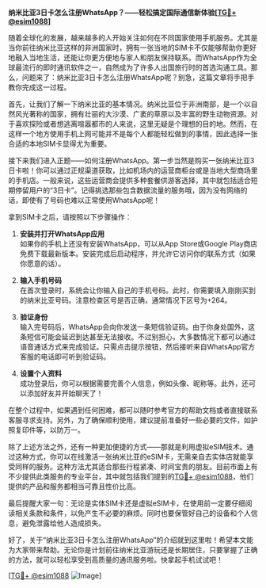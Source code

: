 **纳米比亚3日卡怎么注册WhatsApp？——轻松搞定国际通信新体验[[TG💪+ @esim1088](https://t.me/s/esim1088)]**

随着全球化的发展，越来越多的人开始关注如何在不同国家使用手机服务。尤其是当你前往纳米比亚这样的非洲国家时，拥有一张当地的SIM卡不仅能够帮助你更好地融入当地生活，还能让你更方便地与家人和朋友保持联系。而WhatsApp作为全球最流行的即时通讯软件之一，自然成为了许多人出国旅行时的首选沟通工具。那么，问题来了：纳米比亚3日卡怎么注册WhatsApp呢？别急，这篇文章将手把手教你完成这一过程。

首先，让我们了解一下纳米比亚的基本情况。纳米比亚位于非洲南部，是一个以自然风光著称的国家，拥有壮丽的大沙漠、广袤的草原以及丰富的野生动物资源。对于喜欢探险或者想逃离喧嚣都市的人来说，这里无疑是个理想的目的地。然而，在这样一个地方使用手机上网可能并不是每个人都能轻松做到的事情，因此选择一张合适的本地SIM卡显得尤为重要。

接下来我们进入正题——如何注册WhatsApp。第一步当然是购买一张纳米比亚3日卡啦！你可以通过正规渠道获取，比如机场内的运营商柜台或是当地大型商场里的手机店。一般来说，这些运营商会提供多种套餐供游客选择，其中就包括适合短期停留用户的“3日卡”。记得挑选那些包含数据流量的服务哦，因为没有网络的话，即使有了号码也难以正常使用WhatsApp呢！

拿到SIM卡之后，请按照以下步骤操作：

1. **安装并打开WhatsApp应用**  
   如果你的手机上还没有安装WhatsApp，可以从App Store或Google Play商店免费下载最新版本。安装完成后启动程序，并允许它访问你的联系方式（如果你愿意的话）。

2. **输入手机号码**  
   在首次登录时，系统会让你输入自己的手机号码。此时，你需要填入刚刚买到的纳米比亚号码。注意检查区号是否正确，通常情况下区号为+264。

3. **验证身份**  
   输入完号码后，WhatsApp会向你发送一条短信验证码。由于你身处国外，这条短信可能会延迟到达甚至无法接收。不过别担心，大多数情况下都可以通过语音通话方式来完成验证。只需点击提示按钮，然后接听来自WhatsApp官方客服的电话即可听到验证码。

4. **设置个人资料**  
   成功登录后，你可以根据需要完善个人信息，例如头像、昵称等。此外，还可以添加好友并开始聊天了！

在整个过程中，如果遇到任何困难，都可以随时参考官方的帮助文档或者直接联系客服寻求支持。另外，为了确保顺利使用，建议提前准备好一些必要的文件，如护照复印件等，以防万一。

除了上述方法之外，还有一种更加便捷的方式——那就是利用虚拟eSIM技术。通过这种方式，你可以在线激活一张纳米比亚的eSIM卡，无需亲自去实体店就能享受同样的服务。这种方法尤其适合那些行程紧凑、时间宝贵的朋友。目前市面上有不少提供此类服务的专业平台，其中就包括我们提到的[TG💪+ @esim1088](https://t.me/s/esim1088)，他们提供的产品和服务都相当可靠且性价比高。

最后提醒大家一句：无论是实体SIM卡还是虚拟eSIM卡，在使用前一定要仔细阅读相关条款和条件，以免产生不必要的麻烦。同时也要保管好自己的设备和个人信息，避免泄露给他人造成损失。

好了，关于“纳米比亚3日卡怎么注册WhatsApp”的介绍就到这里啦！希望本文能为大家带来帮助。无论你是计划前往纳米比亚游玩还是长期居住，只要掌握了正确的方法，就可以轻松享受到高质量的通讯服务啦。快拿起手机试试吧！

[[TG💪+ @esim1088](https://t.me/s/esim1088) ![Image](https://i.postimg.cc/4NQfJmqS/Snipaste-2025-05-13-00-14-12.png)]